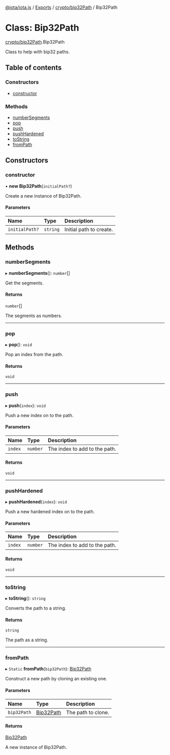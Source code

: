 [@iota/iota.js](../README.md) / [Exports](../modules.md) / [crypto/bip32Path](../modules/crypto_bip32path.md) / Bip32Path

# Class: Bip32Path

[crypto/bip32Path](../modules/crypto_bip32path.md).Bip32Path

Class to help with bip32 paths.

## Table of contents

### Constructors

- [constructor](crypto_bip32path.bip32path.md#constructor)

### Methods

- [numberSegments](crypto_bip32path.bip32path.md#numbersegments)
- [pop](crypto_bip32path.bip32path.md#pop)
- [push](crypto_bip32path.bip32path.md#push)
- [pushHardened](crypto_bip32path.bip32path.md#pushhardened)
- [toString](crypto_bip32path.bip32path.md#tostring)
- [fromPath](crypto_bip32path.bip32path.md#frompath)

## Constructors

### constructor

• **new Bip32Path**(`initialPath?`)

Create a new instance of Bip32Path.

#### Parameters

| Name | Type | Description |
| :------ | :------ | :------ |
| `initialPath?` | `string` | Initial path to create. |

## Methods

### numberSegments

▸ **numberSegments**(): `number`[]

Get the segments.

#### Returns

`number`[]

The segments as numbers.

___

### pop

▸ **pop**(): `void`

Pop an index from the path.

#### Returns

`void`

___

### push

▸ **push**(`index`): `void`

Push a new index on to the path.

#### Parameters

| Name | Type | Description |
| :------ | :------ | :------ |
| `index` | `number` | The index to add to the path. |

#### Returns

`void`

___

### pushHardened

▸ **pushHardened**(`index`): `void`

Push a new hardened index on to the path.

#### Parameters

| Name | Type | Description |
| :------ | :------ | :------ |
| `index` | `number` | The index to add to the path. |

#### Returns

`void`

___

### toString

▸ **toString**(): `string`

Converts the path to a string.

#### Returns

`string`

The path as a string.

___

### fromPath

▸ `Static` **fromPath**(`bip32Path`): [Bip32Path](crypto_bip32path.bip32path.md)

Construct a new path by cloning an existing one.

#### Parameters

| Name | Type | Description |
| :------ | :------ | :------ |
| `bip32Path` | [Bip32Path](crypto_bip32path.bip32path.md) | The path to clone. |

#### Returns

[Bip32Path](crypto_bip32path.bip32path.md)

A new instance of Bip32Path.
